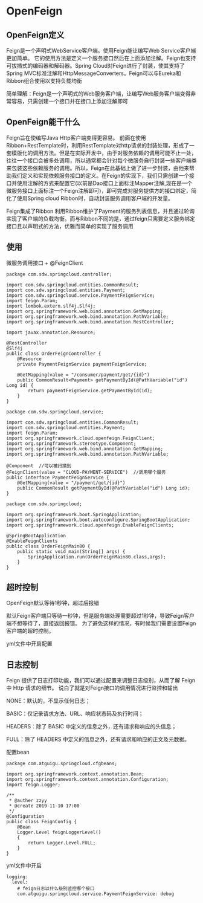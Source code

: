 # OpenFeign
## OpenFeign定义
Feign是一个声明式WebService客户端。使用Feign能让编写Web Service客户端更加简单。
它的使用方法是定义一个服务接口然后在上面添加注解。Feign也支持可拔插式的编码器和解码器。Spring Cloud对Feign进行了封装，使其支持了Spring MVC标准注解和HttpMessageConverters。Feign可以与Eureka和Ribbon组合使用以支持负载均衡

简单理解：Feign是一个声明式的Web服务客户端，让编写Web服务客户端变得非常容易，只需创建一个接口并在接口上添加注解即可


## OpenFeign能干什么
Feign旨在使编写Java Http客户端变得更容易。
前面在使用Ribbon+RestTemplate时，利用RestTemplate对http请求的封装处理，形成了一套模版化的调用方法。但是在实际开发中，由于对服务依赖的调用可能不止一处，往往一个接口会被多处调用，所以通常都会针对每个微服务自行封装一些客户端类来包装这些依赖服务的调用。所以，Feign在此基础上做了进一步封装，由他来帮助我们定义和实现依赖服务接口的定义。在Feign的实现下，我们只需创建一个接口并使用注解的方式来配置它(以前是Dao接口上面标注Mapper注解,现在是一个微服务接口上面标注一个Feign注解即可)，即可完成对服务提供方的接口绑定，简化了使用Spring cloud Ribbon时，自动封装服务调用客户端的开发量。
 
Feign集成了Ribbon
利用Ribbon维护了Payment的服务列表信息，并且通过轮询实现了客户端的负载均衡。而与Ribbon不同的是，通过feign只需要定义服务绑定接口且以声明式的方法，优雅而简单的实现了服务调用

## 使用
微服务调用接口 + @FeignClient
```
package com.sdw.springcloud.controller;

import com.sdw.springcloud.entities.CommonResult;
import com.sdw.springcloud.entities.Payment;
import com.sdw.springcloud.service.PaymentFeignService;
import feign.Param;
import lombok.extern.slf4j.Slf4j;
import org.springframework.web.bind.annotation.GetMapping;
import org.springframework.web.bind.annotation.PathVariable;
import org.springframework.web.bind.annotation.RestController;

import javax.annotation.Resource;

@RestController
@Slf4j
public class OrderFeignController {
    @Resource
    private PaymentFeignService paymentFeignService;

    @GetMapping(value = "/consumer/payment/get/{id}")
    public CommonResult<Payment> getPaymentById(@PathVariable("id") Long id) {
        return paymentFeignService.getPaymentById(id);
    }
}
```
```
package com.sdw.springcloud.service;

import com.sdw.springcloud.entities.CommonResult;
import com.sdw.springcloud.entities.Payment;
import feign.Param;
import org.springframework.cloud.openfeign.FeignClient;
import org.springframework.stereotype.Component;
import org.springframework.web.bind.annotation.GetMapping;
import org.springframework.web.bind.annotation.PathVariable;

@Component  //可以被扫描到
@FeignClient(value = "CLOUD-PAYMENT-SERVICE")  //调用哪个服务
public interface PaymentFeignService {
    @GetMapping(value = "/payment/get/{id}")
    public CommonResult getPaymentById(@PathVariable("id") Long id);
}
```
```
package com.sdw.springcloud;

import org.springframework.boot.SpringApplication;
import org.springframework.boot.autoconfigure.SpringBootApplication;
import org.springframework.cloud.openfeign.EnableFeignClients;

@SpringBootApplication
@EnableFeignClients
public class OrderFeignMain80 {
    public static void main(String[] args) {
        SpringApplication.run(OrderFeignMain80.class,args);
    }
}
```

## 超时控制
OpenFeign默认等待1秒钟，超过后报错 

默认Feign客户端只等待一秒钟，但是服务端处理需要超过1秒钟，导致Feign客户端不想等待了，直接返回报错。
为了避免这样的情况，有时候我们需要设置Feign客户端的超时控制。
 
 
yml文件中开启配置


## 日志控制
Feign 提供了日志打印功能，我们可以通过配置来调整日志级别，从而了解 Feign 中 Http 请求的细节。
说白了就是对Feign接口的调用情况进行监控和输出

NONE：默认的，不显示任何日志；
 
BASIC：仅记录请求方法、URL、响应状态码及执行时间；
 
HEADERS：除了 BASIC 中定义的信息之外，还有请求和响应的头信息；
 
FULL：除了 HEADERS 中定义的信息之外，还有请求和响应的正文及元数据。

配置bean
```
package com.atguigu.springcloud.cfgbeans;

import org.springframework.context.annotation.Bean;
import org.springframework.context.annotation.Configuration;
import feign.Logger;

/**
 * @auther zzyy
 * @create 2019-11-10 17:00
 */
@Configuration
public class FeignConfig {
    @Bean
    Logger.Level feignLoggerLevel()
    {
        return Logger.Level.FULL;
    }
}
```
yml文件中开启
```
logging:
  level:
    # feign日志以什么级别监控哪个接口
    com.atguigu.springcloud.service.PaymentFeignService: debug
```
 


























